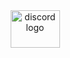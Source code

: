 <div align="center">
  <a href="https://discord.gg/mmhV6mJA2M" target="_blank">
    <img src="https://raw.githubusercontent.com/maurodesouza/profile-readme-generator/master/src/assets/icons/social/discord/default.svg" width="79" height="60" alt="discord logo"  />
  </a>
</div>

###
